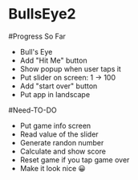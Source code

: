 # BullsEye2

#Progress So Far
- Bull's Eye
- Add "Hit Me" button
- Show popup when user taps it
- Put slider on screen: 1 -> 100
- Add "start over" button
- Put app in landscape

#Need-TO-DO
- Put game info screen
- Read value of the slider
- Generate randon number
- Calculate and show score
- Reset game if you tap game over
- Make it look nice 😀

